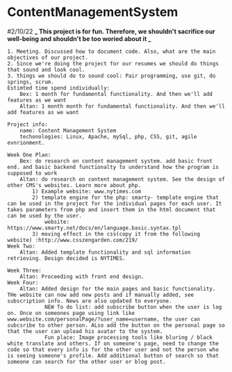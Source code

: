 # ContentManagementSystem

#2/10/22
**_ This project is for fun. Therefore, we shouldn't sacrifice our well-being and shouldn't be too woried about it _**

    1. Meeting. Discussed how to document code. Also, what are the main objectives of our project.
    2. Since we're doing the project for our resumes we should do things that sound and look cool.
    3. things we should do to sound cool: Pair programming, use git, do springs, scrum.
    Estimted time spend individually:
        Bex: 1 month for fundamental functionality. And then we'll add features as we want
        Altan: 1 month month for fundamental functionality. And then we'll add features as we want

    Project info:
        name: Content Management System
        techonologies: Linux, Apache, mySql, php, CSS, git, agile evnrionment.

    Week One Plan:
        Bex: do research on content management system. add basic front end. and basic backend functionalty to understand how the program is supposed to work
        Altan: do research on content management system. See the design of other CMS's websites. Learn more about php.
            1) Example website: www.nytimes.com
            2) template engine for the php: smarty- template engine that can be used in the project for the individual pages for each user. It takes parameters from php and insert them in the html document that can be used by the user.
                website: https://www.smarty.net/docs/en/language.basic.syntax.tpl
            3) moving effect in the css(copy it from the following website) :http://www.csszengarden.com/219/
    Week Two:
        Altan: Added template functionality and sql information retrieving. Design decided is NYTIMES.

    Week Three:
        Altan: Proceeding with front end design.
    Week Four:
        Altan: Added design for the main pages and basic functionality. THe website can now add new posts and if manually added, see subscription info. News are also updated to everyone.
                NEW To do list: add subscribe button when the user is log on. Once on someones page using link like www.website.com/personalPage/?user_name=username, the user can subcsribe to other person. ALso add the button on the personal page so that the user can upload his avatar to the system.
                Fun place: Image processing tools like bluring / black white translate and others. If on someone's page, need to change the code so that every info is for the other user and not the person who is seeing someone's profile. Add additional button of search so that someone can search for the other user or blog post.
